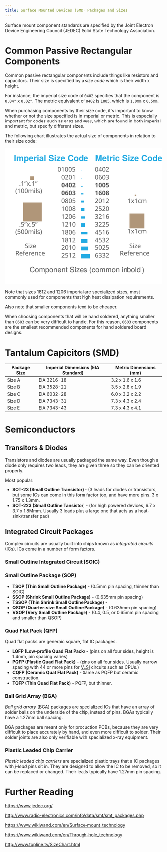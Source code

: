```yaml
---
title: Surface Mounted Devices (SMD) Packages and Sizes
---
```


Surface mount component standards are specified by the Joint Electron Device Engineering Council (JEDEC) Solid State Technology Association.


# Common Passive Rectangular Components

Common passive rectangular components include things like resistors and capacitors. Their size is specified by a _size code_ which is their width x height.

For instance, the imperial size code of `0402` specifies that the component is `0.04"` x `0.02"`. The metric equivalent of `0402` is `1005`, which is `1.0mm` x `0.5mm`.

When purchasing components by their size code, it's important to know whether or not the size specified is in imperial or metric. This is especially important for codes such as `0402` and `0603`, which are found in both imperial and metric, but specify different sizes.

The following chart illustrates the actual size of components in relation to their size code:

![sizes](Component_Sizes.svg)

Note that sizes 1812 and 1206 imperial are specialized sizes, most commonly used for components that high heat dissipation requirements.

Also note that smaller components tend to be cheaper. 

When choosing components that will be hand soldered, anything smaller than `0603` can be very difficult to handle. For this reason, `0603` components are the smallest recommended components for hand soldered board designs.


# Tantalum Capicitors (SMD)

| Package Size | Imperial Dimensions (EIA Standard) | Metric Dimensions (mm) |
|--------------|------------------------------------|-------------------------|
| Size A | EIA 3216-18 | 3.2 x 1.6 x 1.6 |
| Size B | EIA 3528-21 | 3.5 x 2.8 x 1.9 |
| Size C | EIA 6032-28 | 6.0 x 3.2 x 2.2 |
| Size D | EIA 7343-31 | 7.3 x 4.3 x 2.4 |
| Size E | EIA 7343-43 | 7.3 x 4.3 x 4.1 |

# Semiconductors

## Transitors & Diodes

Transistors and diodes are usually packaged the same way. Even though a diode only requires two leads, they are given three so they can be oriented properly.

Most popular:

 * **SOT-23 (Small Outline Transistor)** - (3 leads for diodes or transistors, but some ICs can come in this form factor too, and have more pins. 3 x 1.75 x 1.3mm.
 * **SOT-223 (Small Outline Tansistor)** - (for high powered devices, 6.7 x 3.7 x 1.8Mmm. Usually 3 leads plus a large one that acts as a heat-sink/transfer pad)

## Integrated Circuit Packages

Complex circuits are usually built into chips known as _integrated circuits_ (ICs). ICs come in a number of form factors. 

### Small Outline Integrated Circuit (SOIC)

### Small Outline Package (SOP)

 * **TSOP (Thin Small Outline Package)** - (0.5mm pin spacing, thinner than SOIC)
 * **SSOP (Shrink Small Outline Package)** - (0.635mm pin spacing)
 * **TSSOP (Thin Shrink Small Outline Package)** - 
 * **QSOP (Quarter-size Small Outline Package)** - (0.635mm pin spacing)
 * **VSOP (Very Small Outline Package)** - (0.4, 0.5, or 0.65mm pin spacing and smaller than QSOP)

### Quad Flat Pack (QFP)

Quad flat packs are generaic square, flat IC packages.
 
 * **LQFP (Low-profile Quad Flat Pack)** - (pins on all four sides, height is 1.4mm, pin spacing varies)
 * **PQFP (Plastic Quad Flat Pack)** - (pins on all four sides. Usually narrow spacing with 44 or more pins for [VLSI](https://www.wikiwand.com/en/Very-large-scale_integration) circuits such as CPUs.)
 * **CQFP (Ceramic Quat Flat Pack)** - Same as PQFP but ceramic construction.
 * **TQFP (Thin Quad Flat Pack)** - PQFP, but thinner.

### Ball Grid Array (BGA)

_Ball grid arrary_ (BGA) packages are specialized ICs that have an array of solder balls on the underside of the chip, instead of pins. BGAs typically have a 1.27mm ball spacing.

BGA packages are meant only for production PCBs, because they are very difficult to place accurately by hand, and even more difficult to solder. Their solder joints are also only verifiable with specialized x-ray equipment.

### Plastic Leaded Chip Carrier

_Plastic leaded chip carriers_ are specialized plastic trays that a IC packages with _j-lead_ pins sit in. They are designed to allow the IC to be removed, so it can be replaced or changed. Their leads typically have 1.27mm pin spacing.


# Further Reading

https://www.jedec.org/

http://www.radio-electronics.com/info/data/smt/smt_packages.php

https://www.wikiwand.com/en/Surface-mount_technology

https://www.wikiwand.com/en/Through-hole_technology

http://www.topline.tv/SizeChart.html